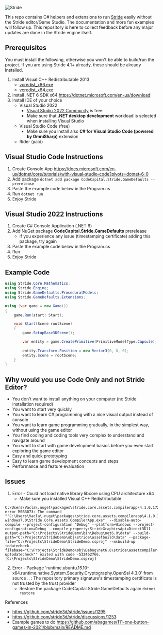 ![Stride](https://media.githubusercontent.com/media/stride3d/stride/master/sources/data/images/Logo/stride-logo-readme.png)

This repo contains C# helpers and extensions to run [Stride](https://github.com/stride3d/stride) easily without the Stride editor/Game Studio. The documentation and more fun examples will follow up. This repository is here to collect feedback before any major updates are done in the Stride engine itself.

## Prerequisites

You must install the following, otherwise you won't be able to build/run the project. If you are using Stride 4.1+ already, these should be already installed.

<!---
- https://download.visualstudio.microsoft.com/download/pr/0c1cfec3-e028-4996-8bb7-0c751ba41e32/1abed1573f36075bfdfc538a2af00d37/vc_redist.x86.exe
- https://download.visualstudio.microsoft.com/download/pr/cc0046d4-e7b4-45a1-bd46-b1c079191224/9c4042a4c2e6d1f661f4c58cf4d129e9/vc_redist.x64.exe
-->

1. Install Visual C++ Redistributable 2013
   - [vcredist_x86.exe](http://download.microsoft.com/download/2/E/6/2E61CFA4-993B-4DD4-91DA-3737CD5CD6E3/vcredist_x86.exe)
   - [vcredist_x64.exe](http://download.microsoft.com/download/2/E/6/2E61CFA4-993B-4DD4-91DA-3737CD5CD6E3/vcredist_x64.exe)
2. Install .NET 6 SDK x64 https://dotnet.microsoft.com/en-us/download
3. Install IDE of your choice
   - Visual Studio 2022
      - [Visual Studio 2022 Community](https://visualstudio.microsoft.com/vs/) is free
      - Make sure that **.NET desktop development** workload is selected when installing Visual Studio
   - Visual Studio Code (free)
      -  Make sure you install also **C# for Visual Studio Code (powered by OmniSharp)** extension
   - Rider (paid)

## Visual Studio Code Instructions

1. Create Console App https://docs.microsoft.com/en-us/dotnet/core/tutorials/with-visual-studio-code?pivots=dotnet-6-0
2. Add package ```dotnet add package CodeCapital.Stride.GameDefaults --prerelease```
3. Paste the example code below in the Program.cs
4. Run ```dotnet run```
5. Enjoy Stride

## Visual Studio 2022 Instructions
 
1. Create C# Console Application (.NET 6)
2. Add NuGet package **CodeCapital.Stride.GameDefaults** prerelease
   - If you experience any issue (timestamping certificate) adding this package, try again
3. Paste the example code below in the Program.cs
4. Run
5. Enjoy Stride

## Example Code

```c#
using Stride.Core.Mathematics;
using Stride.Engine;
using Stride.GameDefaults.ProceduralModels;
using Stride.GameDefaults.Extensions;

using (var game = new Game())
{
    game.Run(start: Start);

    void Start(Scene rootScene)
    {
        game.SetupBase3DScene();

        var entity = game.CreatePrimitive(PrimitiveModelType.Capsule);
        
        entity.Transform.Position = new Vector3(0, 8, 0);
        entity.Scene = rootScene;
    }
}
```
## Why would you use Code Only and not Stride Editor?
- You don't want to install anything on your computer (no Stride installation required)
- You want to start very quickly
- You want to learn C# programming with a nice visual output instead of console
- You want to learn game programming gradually, in the simplest way, without using the game editor
- You find coding and coding tools very complex to understand and navigate around
- You want to start with game development basics before you even start exploring the game editor
- Easy and quick prototyping
- Easy to learn game development concepts and steps
- Performance and feature evaluation

## Issues
1. Error - Could not load native library libcore using CPU architecture x64
   - Make sure you installed Visual C++ Redistributable
```
C:\Users\Vacla\.nuget\packages\stride.core.assets.compilerapp\4.1.0.1728\buildTransitive\Stride.Core.Assets.CompilerApp.targets(132,5): error MSB3073: The command ""C:\Users\Vacla\.nuget\packages\stride.core.assets.compilerapp\4.1.0.1728\buildTransitive\..\tools\net6.0-windows7.0\Stride.Core.Assets.CompilerApp.exe"  --disable-auto- 
compile --project-configuration "Debug" --platform=Windows --project-configuration=Debug --compile-property:StrideGraphicsApi=Direct3D11 --output-path="C:\Projects\StrideDemo\bin\Debug\net6.0\data" --build-path="C:\Projects\StrideDemo\obj\stride\assetbuild\data" --package-file="C:\Projects\StrideDemo\StrideDemo.csproj" --msbuild-up 
todatecheck-filebase="C:\Projects\StrideDemo\obj\Debug\net6.0\stride\assetcompiler-uptodatecheck"" exited with code -532462766. [C:\Projects\StrideDemo\StrideDemo.csproj]
```
2. Error - Package 'runtime.ubuntu.16.10-x64.runtime.native.System.Security.Cryptography.OpenSsl 4.3.0' from source .. : The repository primary signature's timestamping certificate is not trusted by the trust provider
   - Restore the package CodeCapital.Stride.GameDefaults again ```dotnet restore``` 


References
- https://github.com/stride3d/stride/issues/1295
- https://github.com/stride3d/stride/discussions/1253
- Example games to do https://github.com/abagames/111-one-button-games-in-2021/blob/main/README.md
